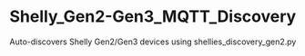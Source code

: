 # Shelly_Gen2-Gen3_MQTT_Discovery
Auto-discovers Shelly Gen2/Gen3 devices using shellies_discovery_gen2.py
